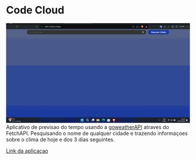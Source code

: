 # Code Cloud

![](public/code-cloud.gif)
Aplicativo de previsao do tempo usando a [goweatherAPI](https://github.com/theovidal/goweather) atraves do FetchAPI. Pesquisando o nome de qualquer cidade e trazendo informaçoes sobre o clima de hoje e dos 3 dias seguintes.

[Link da aplicaçao](https://code-cloud.vercel.app/)
